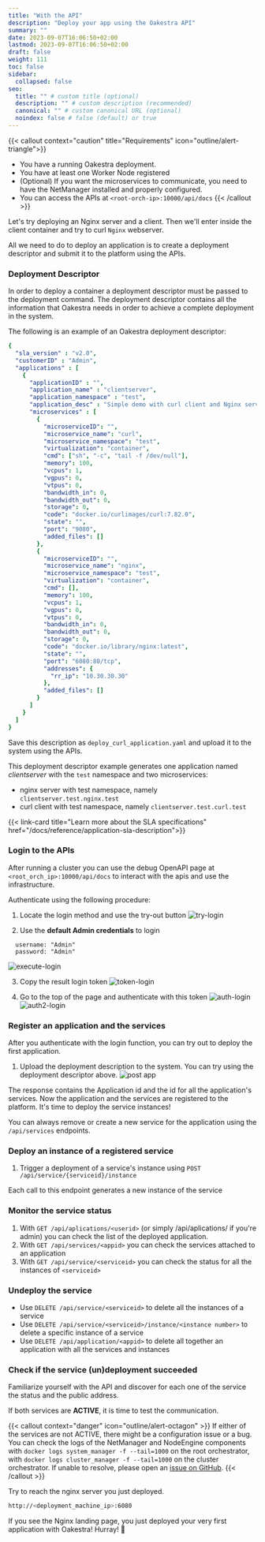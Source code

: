 ```yaml
---
title: "With the API"
description: "Deploy your app using the Oakestra API"
summary: ""
date: 2023-09-07T16:06:50+02:00
lastmod: 2023-09-07T16:06:50+02:00
draft: false
weight: 111
toc: false
sidebar:
  collapsed: false
seo:
  title: "" # custom title (optional)
  description: "" # custom description (recommended)
  canonical: "" # custom canonical URL (optional)
  noindex: false # false (default) or true
---
```


{{< callout context="caution" title="Requirements" icon="outline/alert-triangle">}}
- You have a running Oakestra deployment.
- You have at least one Worker Node registered
- (Optional) If you want the microservices to communicate, you need to have the NetManager installed and properly configured.
- You can access the APIs at `<root-orch-ip>:10000/api/docs`
{{< /callout >}}

Let's try deploying an Nginx server and a client. Then we'll enter inside the client container and try to curl `Nginx` webserver.

All we need to do to deploy an application is to create a deployment descriptor and submit it to the platform using the APIs.

### Deployment Descriptor

In order to deploy a container a deployment descriptor must be passed to the deployment command.
The deployment descriptor contains all the information that Oakestra needs in order to achieve a complete
deployment in the system.

The following is an example of an Oakestra deployment descriptor:

```yaml {title="deploy_curl_application.yaml"}
{
  "sla_version" : "v2.0",
  "customerID" : "Admin",
  "applications" : [
    {
      "applicationID" : "",
      "application_name" : "clientserver",
      "application_namespace" : "test",
      "application_desc" : "Simple demo with curl client and Nginx server",
      "microservices" : [
        {
          "microserviceID": "",
          "microservice_name": "curl",
          "microservice_namespace": "test",
          "virtualization": "container",
          "cmd": ["sh", "-c", "tail -f /dev/null"],
          "memory": 100,
          "vcpus": 1,
          "vgpus": 0,
          "vtpus": 0,
          "bandwidth_in": 0,
          "bandwidth_out": 0,
          "storage": 0,
          "code": "docker.io/curlimages/curl:7.82.0",
          "state": "",
          "port": "9080",
          "added_files": []
        },
        {
          "microserviceID": "",
          "microservice_name": "nginx",
          "microservice_namespace": "test",
          "virtualization": "container",
          "cmd": [],
          "memory": 100,
          "vcpus": 1,
          "vgpus": 0,
          "vtpus": 0,
          "bandwidth_in": 0,
          "bandwidth_out": 0,
          "storage": 0,
          "code": "docker.io/library/nginx:latest",
          "state": "",
          "port": "6080:80/tcp",
          "addresses": {
            "rr_ip": "10.30.30.30"
          },
          "added_files": []
        }
      ]
    }
  ]
}
```

Save this description as `deploy_curl_application.yaml` and upload it to the system using the APIs.

This deployment descriptor example generates one application named *clientserver* with the `test` namespace and two microservices:
- nginx server with test namespace, namely `clientserver.test.nginx.test`
- curl client with test namespace, namely `clientserver.test.curl.test`

{{< link-card title="Learn more about the SLA specifications" href="/docs/reference/application-sla-description">}}

### Login to the APIs

After running a cluster you can use the debug OpenAPI page at `<root_orch_ip>:10000/api/docs` to interact with the apis and use the infrastructure.

Authenticate using the following procedure:

1. Locate the login method and use the try-out button
![try-login](login-try.png)

2. Use the **default Admin credentials** to login
```
  username: "Admin"
  password: "Admin"
```
![execute-login](login-execute.png)

3. Copy the result login token
![token-login](login-token-copy.png)

4. Go to the top of the page and authenticate with this token
![auth-login](authorize.png)
![auth2-login](authorize-2.png)

### Register an application and the services
After you authenticate with the login function, you can try out to deploy the first application.

1. Upload the deployment description to the system. You can try using the deployment descriptor above.
![post app](post-app.png)

The response contains the Application id and the id for all the application's services. Now the application and the services are registered to the platform. It's time to deploy the service instances!

You can always remove or create a new service for the application using the `/api/services` endpoints.

### Deploy an instance of a registered service

1. Trigger a deployment of a service's instance using `POST /api/service/{serviceid}/instance`

Each call to this endpoint generates a new instance of the service

### Monitor the service status

1. With `GET /api/aplications/<userid>` (or simply /api/aplications/ if you're admin) you can check the list of the deployed application.
2. With `GET /api/services/<appid>` you can check the services attached to an application
3. With `GET /api/service/<serviceid>` you can check the status for all the instances of `<serviceid>`

### Undeploy the service

- Use `DELETE /api/service/<serviceid>` to delete all the instances of a service
- Use `DELETE /api/service/<serviceid>/instance/<instance number>` to delete a specific instance of a service
- Use `DELETE /api/application/<appid>` to delete all together an application with all the services and instances

### Check if the service (un)deployment succeeded

Familiarize yourself with the API and discover for each one of the service the status and the public address.

If both services are **ACTIVE**, it is time to test the communication.

{{< callout context="danger" icon="outline/alert-octagon" >}} If either of the services are not ACTIVE, there might be a configuration issue or a bug. You can check the logs of the NetManager and NodeEngine components with `docker logs system_manager -f --tail=1000` on the root orchestrator, with `docker logs cluster_manager -f --tail=1000` on the cluster orchestrator. If unable to resolve, please open an [issue on GitHub](https://github.com/oakestra/oakestra/issues/new/choose). {{< /callout >}}

Try to reach the nginx server you just deployed.

```bash
http://<deployment_machine_ip>:6080
```

If you see the Nginx landing page, you just deployed your very first application with Oakestra! Hurray! 🎉

<!-- If you want to try the semantic addressing, move into the worker node hosting the client and use the following command to log into the container.

```bash
sudo ctr -n edge.io task exec --exec-id term1 Client.default.client.default /bin/sh
```

Once we are inside our client, we can curl the Nginx server and check if everything works.

```bash
curl 10.30.30.30
```

Note that this address is the one we specified in the Nginx's deployment descriptor. -->

